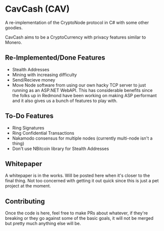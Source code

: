 # CavCash (CAV)
A re-implementation of the CryptoNode protocol in C# with some other goodies.

CavCash aims to be a CryptoCurrency with privacy features similar to Monero.

## Re-Implemented/Done Features
- Stealth Addresses
- Mining with increasing difficulty
- Send/Recieve money
- Move Node software from using our own hacky TCP server to just running as an ASP.NET WebAPI. This has considerable benefits since the folks up in Redmond have been working on making ASP performant and it also gives us a bunch of features to play with.

## To-Do Features
- Ring Signatures
- Ring Confidential Transactions
- Nakamodo consensus for multiple nodes (currently multi-node isn't a thing)
- Don't use NBitcoin library for Stealth Addresses

## Whitepaper
A whitepaper is in the works. Will be posted here when it's closer to the final thing. Not too concerned with getting it out quick since this is just a pet project at the moment.

## Contributing
Once the code is here, feel free to make PRs about whatever, if they're breaking or they go against some of the basic goals, it will not be merged but pretty much anything else will be.
